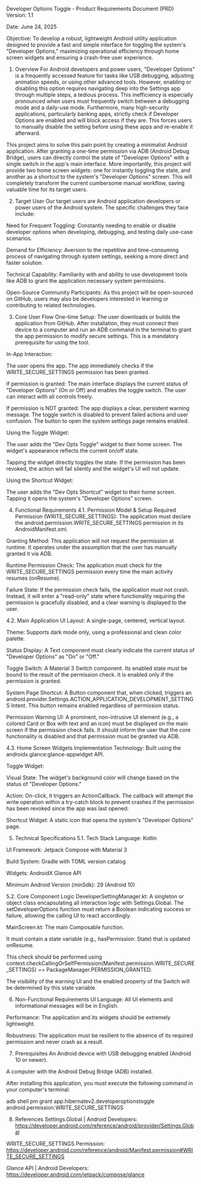 Developer Options Toggle - Product Requirements Document (PRD)
Version: 1.1

Date: June 24, 2025

Objective: To develop a robust, lightweight Android utility application designed to provide a fast and simple interface for toggling the system's "Developer Options," maximizing operational efficiency through home screen widgets and ensuring a crash-free user experience.

1. Overview
For Android developers and power users, "Developer Options" is a frequently accessed feature for tasks like USB debugging, adjusting animation speeds, or using other advanced tools. However, enabling or disabling this option requires navigating deep into the Settings app through multiple steps, a tedious process. This inefficiency is especially pronounced when users must frequently switch between a debugging mode and a daily-use mode. Furthermore, many high-security applications, particularly banking apps, strictly check if Developer Options are enabled and will block access if they are. This forces users to manually disable the setting before using these apps and re-enable it afterward.

This project aims to solve this pain point by creating a minimalist Android application. After granting a one-time permission via ADB (Android Debug Bridge), users can directly control the state of "Developer Options" with a single switch in the app's main interface. More importantly, this project will provide two home screen widgets: one for instantly toggling the state, and another as a shortcut to the system's "Developer Options" screen. This will completely transform the current cumbersome manual workflow, saving valuable time for its target users.

2. Target User
Our target users are Android application developers or power users of the Android system. The specific challenges they face include:

Need for Frequent Toggling: Constantly needing to enable or disable developer options when developing, debugging, and testing daily use-case scenarios.

Demand for Efficiency: Aversion to the repetitive and time-consuming process of navigating through system settings, seeking a more direct and faster solution.

Technical Capability: Familiarity with and ability to use development tools like ADB to grant the application necessary system permissions.

Open-Source Community Participants: As this project will be open-sourced on GitHub, users may also be developers interested in learning or contributing to related technologies.

3. Core User Flow
One-time Setup: The user downloads or builds the application from GitHub. After installation, they must connect their device to a computer and run an ADB command in the terminal to grant the app permission to modify secure settings. This is a mandatory prerequisite for using the tool.

In-App Interaction:

The user opens the app. The app immediately checks if the WRITE_SECURE_SETTINGS permission has been granted.

If permission is granted: The main interface displays the current status of "Developer Options" (On or Off) and enables the toggle switch. The user can interact with all controls freely.

If permission is NOT granted: The app displays a clear, persistent warning message. The toggle switch is disabled to prevent failed actions and user confusion. The button to open the system settings page remains enabled.

Using the Toggle Widget:

The user adds the "Dev Opts Toggle" widget to their home screen. The widget's appearance reflects the current on/off state.

Tapping the widget directly toggles the state. If the permission has been revoked, the action will fail silently and the widget's UI will not update.

Using the Shortcut Widget:

The user adds the "Dev Opts Shortcut" widget to their home screen. Tapping it opens the system's "Developer Options" screen.

4. Functional Requirements
4.1. Permission Model & Setup
Required Permission (WRITE_SECURE_SETTINGS): The application must declare the android.permission.WRITE_SECURE_SETTINGS permission in its AndroidManifest.xml.

Granting Method: This application will not request the permission at runtime. It operates under the assumption that the user has manually granted it via ADB.

Runtime Permission Check: The application must check for the WRITE_SECURE_SETTINGS permission every time the main activity resumes (onResume).

Failure State: If the permission check fails, the application must not crash. Instead, it will enter a "read-only" state where functionality requiring the permission is gracefully disabled, and a clear warning is displayed to the user.

4.2. Main Application UI
Layout: A single-page, centered, vertical layout.

Theme: Supports dark mode only, using a professional and clean color palette.

Status Display: A Text component must clearly indicate the current status of "Developer Options" as "On" or "Off."

Toggle Switch: A Material 3 Switch component. Its enabled state must be bound to the result of the permission check. It is enabled only if the permission is granted.

System Page Shortcut: A Button component that, when clicked, triggers an android.provider.Settings.ACTION_APPLICATION_DEVELOPMENT_SETTINGS Intent. This button remains enabled regardless of permission status.

Permission Warning UI: A prominent, non-intrusive UI element (e.g., a colored Card or Box with text and an icon) must be displayed on the main screen if the permission check fails. It should inform the user that the core functionality is disabled and that permission must be granted via ADB.

4.3. Home Screen Widgets
Implementation Technology: Built using the androidx.glance:glance-appwidget API.

Toggle Widget:

Visual State: The widget's background color will change based on the status of "Developer Options."

Action: On-click, it triggers an ActionCallback. The callback will attempt the write operation within a try-catch block to prevent crashes if the permission has been revoked since the app was last opened.

Shortcut Widget: A static icon that opens the system's "Developer Options" page.

5. Technical Specifications
5.1. Tech Stack
Language: Kotlin

UI Framework: Jetpack Compose with Material 3

Build System: Gradle with TOML version catalog

Widgets: AndroidX Glance API

Minimum Android Version (minSdk): 29 (Android 10)

5.2. Core Component Logic
DeveloperSettingManager.kt: A singleton or object class encapsulating all interaction logic with Settings.Global. The setDeveloperOptions function must return a Boolean indicating success or failure, allowing the calling UI to react accordingly.

MainScreen.kt: The main Composable function.

It must contain a state variable (e.g., hasPermission: State<Boolean>) that is updated onResume.

This check should be performed using context.checkCallingOrSelfPermission(Manifest.permission.WRITE_SECURE_SETTINGS) == PackageManager.PERMISSION_GRANTED.

The visibility of the warning UI and the enabled property of the Switch will be determined by this state variable.

6. Non-Functional Requirements
UI Language: All UI elements and informational messages will be in English.

Performance: The application and its widgets should be extremely lightweight.

Robustness: The application must be resilient to the absence of its required permission and never crash as a result.

7. Prerequisites
An Android device with USB debugging enabled (Android 10 or newer).

A computer with the Android Debug Bridge (ADB) installed.

After installing this application, you must execute the following command in your computer's terminal:

adb shell pm grant app.hibernatev2.developeroptionstoggle android.permission.WRITE_SECURE_SETTINGS

8. References
Settings.Global | Android Developers: https://developer.android.com/reference/android/provider/Settings.Global

WRITE_SECURE_SETTINGS Permission: https://developer.android.com/reference/android/Manifest.permission#WRITE_SECURE_SETTINGS

Glance API | Android Developers: https://developer.android.com/jetpack/compose/glance
